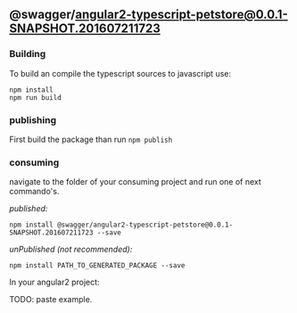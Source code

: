 ## @swagger/angular2-typescript-petstore@0.0.1-SNAPSHOT.201607211723

### Building

To build an compile the typescript sources to javascript use:
```
npm install
npm run build
```

### publishing

First build the package than run ```npm publish```

### consuming

navigate to the folder of your consuming project and run one of next commando's.

_published:_

```
npm install @swagger/angular2-typescript-petstore@0.0.1-SNAPSHOT.201607211723 --save
```

_unPublished (not recommended):_

```
npm install PATH_TO_GENERATED_PACKAGE --save
```

In your angular2 project:

TODO: paste example.

